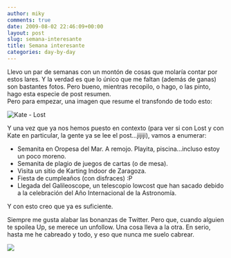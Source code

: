 ```yaml
---
author: miky
comments: true
date: 2009-08-02 22:46:09+00:00
layout: post
slug: semana-interesante
title: Semana interesante
categories: day-by-day
---
```


Llevo un par de semanas con un montón de cosas que molaría contar por estos lares. Y la verdad es que lo único que me faltan (además de ganas) son bastantes fotos. Pero bueno, mientras recopilo, o hago, o las pinto, hago esta especie de post resumen.  
Pero para empezar, una imagen que resume el transfondo de todo esto:  


![Kate - Lost](http://2.bp.blogspot.com/_bVS2bdfO4As/Sa9DteY7phI/AAAAAAAAGEg/hjgQyRxdwxo/s400/kate_lost.jpg)  
  


Y una vez que ya nos hemos puesto en contexto (para ver si con Lost y con Kate en particular, la gente ya se lee el post...jijiji), vamos a enumerar:  


  * Semanita en Oropesa del Mar. A remojo. Playita, piscina...incluso estoy un poco moreno.
  * Semanita de plagio de juegos de cartas (o de mesa).
  * Visita un sitio de Karting Indoor de Zaragoza.
  * Fiesta de cumpleaños (con disfraces) :P
  * Llegada del Galileoscope, un telescopio lowcost que han sacado debido a la celebración del Año Internacional de la Astronomía.
  
Y con esto creo que ya es suficiente.  
  
Siempre me gusta alabar las bonanzas de Twitter. Pero que, cuando alguien te spoilea Up, se merece un unfollow. Una cosa lleva a la otra. En serio, hasta me he cabreado y todo, y eso que nunca me suelo cabrear.  


  
  


![](http://img.zemanta.com/pixy.gif?x-id=1f35667e-4ac9-8d46-b552-f97fb7efa733)
